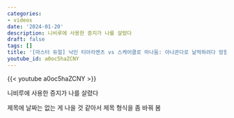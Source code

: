 ```yaml
---
categories:
- videos
date: '2024-01-20'
description: 니비루에 사용한 증지가 나를 살렸다
draft: false
tags: []
title: '[마스터 듀얼] 낙인 티아라멘츠 vs 스케어클로 마나둠: 아나콘다로 날먹하려다 망함'
youtube_id: a0oc5haZCNY
---
```



{{< youtube a0oc5haZCNY >}}

니비루에 사용한 증지가 나를 살렸다

제목에 날짜는 없는 게 나을 것 같아서 제목 형식을 좀 바꿔 봄